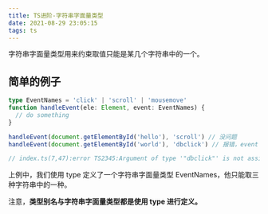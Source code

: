 ```yaml
---
title: TS进阶-字符串字面量类型
date: 2021-08-29 23:05:15
tags: ts
---
```


字符串字面量类型用来约束取值只能是某几个字符串中的一个。

<!-- more -->

## 简单的例子

```ts
type EventNames = 'click' | 'scroll' | 'mousemove'
function handleEvent(ele: Element, event: EventNames) {
  // do something
}

handleEvent(document.getElementById('hello'), 'scroll') // 没问题
handleEvent(document.getElementById('world'), 'dbclick') // 报错，event 不能为 'dbclick'

// index.ts(7,47):error TS2345:Argument of type '"dbclick"' is not assignable to parameter of type 'EventNames'
```

上例中，我们使用 type 定义了一个字符串字面量类型 EventNames，他只能取三种字符串中的一种。

注意，**类型别名与字符串字面量类型都是使用 type 进行定义。**
